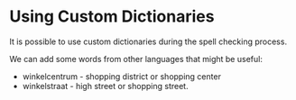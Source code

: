 # Using Custom Dictionaries

It is possible to use custom dictionaries during the spell checking process.

We can add some words from other languages that might be useful:

- winkelcentrum - shopping district or shopping center
- winkelstraat - high street or shopping street.
